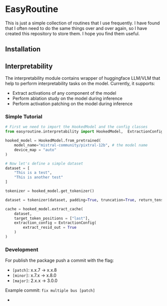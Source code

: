 # EasyRoutine

This is just a simple collection of routines that I use frequently. I have found that I often need to do the same things over and over again, so I have created this repository to store them. I hope you find them useful.

## Installation


## Interpretability
The interpretability module contains wrapper of huggingface LLM/VLM that help to perform interpretability tasks on the model. Currently, it supports:
- Extract activations of any component of the model
- Perform ablation study on the model during inference
- Perform activation patching on the model during inference

### Simple Tutorial
```python
# First we need to import the HookedModel and the config classes
from easyroutine.interpretability import HookedModel,  ExtractionConfig

hooked_model = HookedModel.from_pretrained(
    model_name="mistral-community/pixtral-12b", # the model name
    device_map = "auto"
)

# Now let's define a simple dataset
dataset = [
    "This is a test",
    "This is another test"
]

tokenizer = hooked_model.get_tokenizer()

dataset = tokenizer(dataset, padding=True, truncation=True, return_tensors="pt") 

cache = hooked_model.extract_cache(
    dataset,
    target_token_positions = ["last"],
    extraction_config = ExtractionConfig(
        extract_resid_out = True
    )
)

````



### Development
For publish the package push a commit with the flag:
  - `[patch]`: x.x.7 -> x.x.8
  - `[minor]`: x.7.x -> x.8.0
  - `[major]`: 2.x.x -> 3.0.0

Example commit: `fix multiple bus [patch]`

-